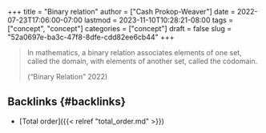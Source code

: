 +++
title = "Binary relation"
author = ["Cash Prokop-Weaver"]
date = 2022-07-23T17:06:00-07:00
lastmod = 2023-11-10T10:28:21-08:00
tags = ["concept", "concept"]
categories = ["concept"]
draft = false
slug = "52a0697e-ba3c-47f8-8dfe-cdd82ee6cb44"
+++

> In mathematics, a binary relation associates elements of one set, called the domain, with elements of another set, called the codomain.
>
> (“Binary Relation” 2022)


## Backlinks {#backlinks}

-   [Total order]({{< relref "total_order.md" >}})
